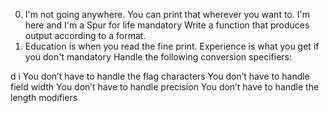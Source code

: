 0. I'm not going anywhere. You can print that wherever you want to. I'm here and I'm a Spur for life
mandatory
Write a function that produces output according to a format.
1. Education is when you read the fine print. Experience is what you get if you don't
mandatory
Handle the following conversion specifiers:

d
i
You don’t have to handle the flag characters
You don’t have to handle field width
You don’t have to handle precision
You don’t have to handle the length modifiers

